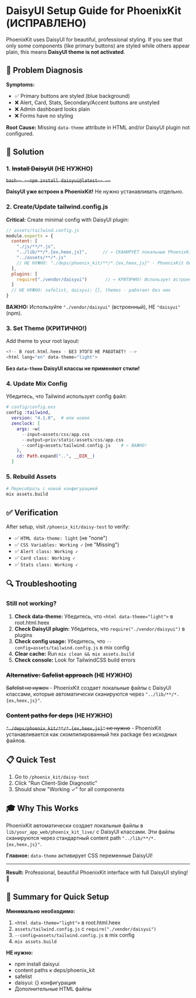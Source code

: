 # DaisyUI Setup Guide for PhoenixKit (ИСПРАВЛЕНО)

PhoenixKit uses DaisyUI for beautiful, professional styling. If you see that only some components (like primary buttons) are styled while others appear plain, this means **DaisyUI theme is not activated**.

## 🎯 Problem Diagnosis

**Symptoms:**
- ✅ Primary buttons are styled (blue background)
- ❌ Alert, Card, Stats, Secondary/Accent buttons are unstyled
- ❌ Admin dashboard looks plain
- ❌ Forms have no styling

**Root Cause:** Missing `data-theme` attribute in HTML and/or DaisyUI plugin not configured.

## 🚀 Solution

### 1. ~~Install DaisyUI~~ (НЕ НУЖНО)

~~```bash~~
~~npm install daisyui@latest~~
~~```~~

**DaisyUI уже встроен в PhoenixKit!** Не нужно устанавливать отдельно.

### 2. Create/Update tailwind.config.js

**Critical:** Create minimal config with DaisyUI plugin:

```javascript
// assets/tailwind.config.js
module.exports = {
  content: [
    "./js/**/*.js",
    "../lib/**/*.{ex,heex,js}",      // ← СКАНИРУЕТ локальные PhoenixKit файлы
    "../assets/**/*.js"
    // НЕ НУЖНО: "./deps/phoenix_kit/**/*.{ex,heex,js}" - PhoenixKit без исходников
  ],
  plugins: [
    require("./vendor/daisyui")       // ← КРИТИЧНО! Использует встроенный DaisyUI
  ]
  // НЕ НУЖНО: safelist, daisyui: {}, themes - работает без них
}
```

**ВАЖНО:** Используйте `"./vendor/daisyui"` (встроенный), НЕ `"daisyui"` (npm).

### 3. Set Theme (**КРИТИЧНО!**)

Add theme to your root layout:

```heex
<!-- В root.html.heex - БЕЗ ЭТОГО НЕ РАБОТАЕТ! -->
<html lang="en" data-theme="light">
```

**Без `data-theme` DaisyUI классы не применяют стили!**

### 4. Update Mix Config

Убедитесь, что Tailwind использует config файл:

```elixir
# config/config.exs
config :tailwind,
  version: "4.1.0",  # или новее
  zenclock: [
    args: ~w(
      --input=assets/css/app.css
      --output=priv/static/assets/css/app.css
      --config=assets/tailwind.config.js    # ← ВАЖНО!
    ),
    cd: Path.expand("..", __DIR__)
  ]
```

### 5. Rebuild Assets

```bash
# Пересобрать с новой конфигурацией
mix assets.build
```

## ✅ Verification

After setup, visit `/phoenix_kit/daisy-test` to verify:

- ✅ `HTML data-theme: light` (не "none")
- ✅ `CSS Variables: Working ✓` (не "Missing")
- ✅ `Alert class: Working ✓`
- ✅ `Card class: Working ✓`  
- ✅ `Stats class: Working ✓`

## 🔍 Troubleshooting

### Still not working?

1. **Check data-theme:** Убедитесь, что `<html data-theme="light">` в root.html.heex
2. **Check DaisyUI plugin:** Убедитесь, что `require("./vendor/daisyui")` в plugins
3. **Check config usage:** Убедитесь, что `--config=assets/tailwind.config.js` в mix config
4. **Clear cache:** Run `mix clean && mix assets.build`
5. **Check console:** Look for TailwindCSS build errors

### ~~Alternative: Safelist approach~~ (НЕ НУЖНО)

~~Safelist не нужен~~ - PhoenixKit создает локальные файлы с DaisyUI классами, которые автоматически сканируются через `"../lib/**/*.{ex,heex,js}"`.

### ~~Content paths for deps~~ (НЕ НУЖНО)

~~`"./deps/phoenix_kit/**/*.{ex,heex,js}"` не нужно~~ - PhoenixKit устанавливается как скомпилированный hex package без исходных файлов.

## 📋 Quick Test

1. Go to `/phoenix_kit/daisy-test`
2. Click "Run Client-Side Diagnostic"  
3. Should show "Working ✓" for all components

## 🎓 Why This Works

PhoenixKit автоматически создает локальные файлы в `lib/your_app_web/phoenix_kit_live/` с DaisyUI классами. Эти файлы сканируются через стандартный content path `"../lib/**/*.{ex,heex,js}"`.

**Главное:** `data-theme` активирует CSS переменные DaisyUI!

---

**Result:** Professional, beautiful PhoenixKit interface with full DaisyUI styling! 🎨

## 📝 Summary for Quick Setup

**Минимально необходимо:**

1. `<html data-theme="light">` в root.html.heex  
2. `assets/tailwind.config.js` с `require("./vendor/daisyui")`
3. `--config=assets/tailwind.config.js` в mix config
4. `mix assets.build`

**НЕ нужно:**
- npm install daisyui
- content paths к deps/phoenix_kit
- safelist
- daisyui: {} конфигурация
- Дополнительные HTML файлы